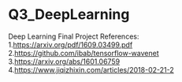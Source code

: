 # Q3_DeepLearning
Deep Learning Final Project
References: 
1.https://arxiv.org/pdf/1609.03499.pdf
2.https://github.com/ibab/tensorflow-wavenet
3.https://arxiv.org/abs/1601.06759
4.https://www.jiqizhixin.com/articles/2018-02-21-2
